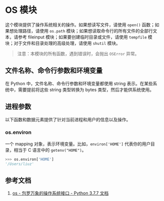 # OS 模块

这个模块提供了操作系统相关的操作。如果想读写文件，请使用 `open()` 函数；如果想处理路径，请使用 `os.path` 模块；如果想读取命令行的所有文件的全部行文本，请参考 fileinput 模块；如果要创建临时目录或文件，请使用 `tempfile` 模块；对于文件和目录处理的高级处理，请使用 `shutil` 模块。

>  注意：本模块的所有函数，遇到错误时，会抛出 `OSError` 异常。

## 文件名称、命令行参数和环境变量

在 Python 中，文件名称、命令行参数和环境变量都使用 string 表示。在某些系统中，需要提前将这些 string 类型转换为 bytes 类型，然后才能供系统使用。

## 进程参数

以下函数和数据元素提供了针对当前进程和用户的信息以及操作。

### os.environ

一个 mapping 对象，表示环境变量。比如，`environ['HOME']` 代表你的用户目录，相当于 C 语言中的 `getenv("HOME")`。

```py
>>> os.environ['HOME']
'/Users/liuz'
```



## 参考文档

1. [os - 包罗万象的操作系统接口 - Python 3.7.7 文档](https://docs.python.org/3.7/library/os.html)